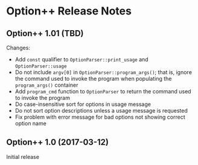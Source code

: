 Option++ Release Notes
======================

Option++ 1.01 (TBD)
--------------------------

Changes:

* Add `const` qualifier to `OptionParser::print_usage` and
  `OptionParser::usage`
* Do not include `argv[0]` in `OptionParser::program_args()`; that is,
  ignore the command used to invoke the program when populating the
  `program_args()` container
* Add `program_cmd` function to `OptionParser` to return the command used
  to invoke the program
* Do case-insensitive sort for options in usage message
* Do not sort option descriptions unless a usage message is requested
* Fix problem with error message for bad options not showing correct
  option name


Option++ 1.0 (2017-03-12)
-------------------------

Initial release
